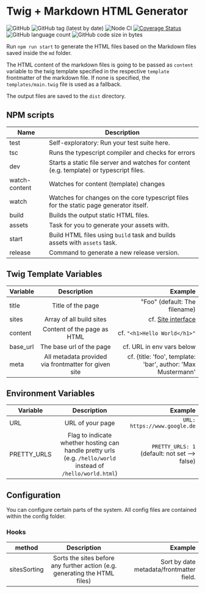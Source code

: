 # Twig + Markdown HTML Generator

![GitHub](https://img.shields.io/github/license/andi1984/back2roots)
![GitHub tag (latest by date)](https://img.shields.io/github/v/tag/andi1984/back2roots?label=Version)
![Node CI](https://github.com/andi1984/back2roots/workflows/Node%20CI/badge.svg)
[![Coverage Status](https://coveralls.io/repos/github/andi1984/back2roots/badge.svg?branch=develop)](https://coveralls.io/github/andi1984/back2roots?branch=develop)
![GitHub language count](https://img.shields.io/github/languages/count/andi1984/back2roots)
![GitHub code size in bytes](https://img.shields.io/github/languages/code-size/andi1984/back2roots)

Run `npm run start` to generate the HTML files based on the Markdown files saved inside the `md` folder.

The HTML content of the markdown files is going to be passed as `content` variable to the twig template specified in the respective `template` frontmatter of the markdown file. If none is specified, the `templates/main.twig` file is used as a fallback.

The output files are saved to the `dist` directory.

## NPM scripts

| Name          | Description                                                                              |
| ------------- | ---------------------------------------------------------------------------------------- |
| test          | Self-exploratory: Run your test suite here.                                              |
| tsc           | Runs the typescript compiler and checks for errors                                       |
| dev           | Starts a static file server and watches for content (e.g. template) or typescript files. |
| watch-content | Watches for content (template) changes                                                   |
| watch         | Watches for changes on the core typescript files for the static page generator itself.   |
| build         | Builds the output static HTML files.                                                     |
| assets        | Task for you to generate your assets with.                                               |
| start         | Build HTML files using `build` task and builds assets with `assets` task.                |
| release       | Command to generate a new release version.                                               |

## Twig Template Variables

| Variable |                     Description                      |                                                      Example |
| -------- | :--------------------------------------------------: | -----------------------------------------------------------: |
| title    |                  Title of the page                   |                                "Foo" (default: The filename) |
| sites    |               Array of all build sites               |                          cf. [Site interface](./utils/md.ts) |
| content  |             Content of the page as HTML              |                                 cf. `"<h1>Hello World</h1>"` |
| base_url |               The base url of the page               |                                    cf. URL in env vars below |
| meta     | All metadata provided via frontmatter for given site | cf. {title: 'foo', template: 'bar', author: 'Max Mustermann' |

## Environment Variables

| Variable    |                                                 Description                                                  |                                       Example |
| ----------- | :----------------------------------------------------------------------------------------------------------: | --------------------------------------------: |
| URL         |                                               URL of your page                                               |                  `URL: https://www.google.de` |
| PRETTY_URLS | Flag to indicate whether hosting can handle pretty urls (e.g. `/hello/world` instead of `/hello/world.html`) | `PRETTY_URLS: 1` (default: not set --> false) |

## Configuration

You can configure certain parts of the system. All config files are contained within the config folder.

### Hooks

| method       |                                Description                                 |                                  Example |
| ------------ | :------------------------------------------------------------------------: | ---------------------------------------: |
| sitesSorting | Sorts the sites before any further action (e.g. generating the HTML files) | Sort by date metadata/frontmatter field. |

